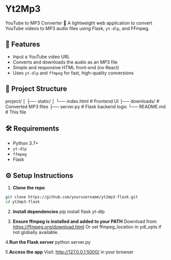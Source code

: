 # Yt2Mp3
YouTube to MP3 Converter 🎵
A lightweight web application to convert YouTube videos to MP3 audio files using Flask, `yt-dlp`, and FFmpeg.

## 🚀 Features

- Input a YouTube video URL
- Converts and downloads the audio as an MP3 file
- Simple and responsive HTML front-end (no React)
- Uses `yt-dlp` and `ffmpeg` for fast, high-quality conversions

## 📂 Project Structure

project/
│
├── static/
│ └── index.html # Frontend UI
├── downloads/ # Converted MP3 files
├── server.py # Flask backend logic
└── README.md # This file

## 🛠 Requirements

- Python 3.7+
- `yt-dlp`
- `ffmpeg`
- Flask

## ⚙️ Setup Instructions

1. **Clone the repo**

```bash
git clone https://github.com/yourusername/yt2mp3-flask.git
cd yt2mp3-flask
```

2. **Install dependencies**
   pip install flask yt-dlp

3. **Ensure ffmpeg is installed and added to your PATH**
    Download from: https://ffmpeg.org/download.html
    Or set ffmpeg_location in ydl_opts if not globally available.

4.**Run the Flask server**
    python server.py
    
5.**Access the app**
    Visit: http://127.0.0.1:5000/ in your browser
